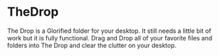 # TheDrop
The Drop is a Glorified folder for your desktop.  It still needs a little bit of work but it is fully functional.  Drag and Drop all of your favorite files and folders into The Drop and clear the clutter on your desktop.  
